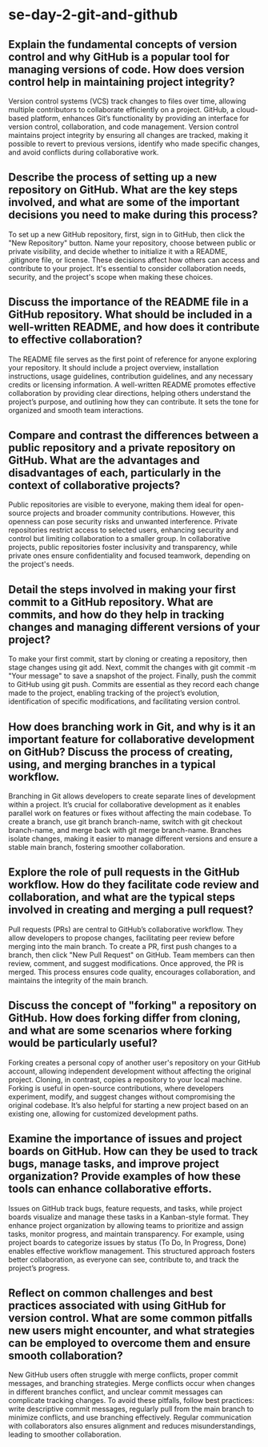# se-day-2-git-and-github
## Explain the fundamental concepts of version control and why GitHub is a popular tool for managing versions of code. How does version control help in maintaining project integrity?
Version control systems (VCS) track changes to files over time, allowing multiple contributors to collaborate efficiently on a project. GitHub, a cloud-based platform, enhances Git’s functionality by providing an interface for version control, collaboration, and code management. Version control maintains project integrity by ensuring all changes are tracked, making it possible to revert to previous versions, identify who made specific changes, and avoid conflicts during collaborative work.

## Describe the process of setting up a new repository on GitHub. What are the key steps involved, and what are some of the important decisions you need to make during this process?
To set up a new GitHub repository, first, sign in to GitHub, then click the "New Repository" button. Name your repository, choose between public or private visibility, and decide whether to initialize it with a README, .gitignore file, or license. These decisions affect how others can access and contribute to your project. It's essential to consider collaboration needs, security, and the project's scope when making these choices.

## Discuss the importance of the README file in a GitHub repository. What should be included in a well-written README, and how does it contribute to effective collaboration?
The README file serves as the first point of reference for anyone exploring your repository. It should include a project overview, installation instructions, usage guidelines, contribution guidelines, and any necessary credits or licensing information. A well-written README promotes effective collaboration by providing clear directions, helping others understand the project’s purpose, and outlining how they can contribute. It sets the tone for organized and smooth team interactions.

## Compare and contrast the differences between a public repository and a private repository on GitHub. What are the advantages and disadvantages of each, particularly in the context of collaborative projects?
Public repositories are visible to everyone, making them ideal for open-source projects and broader community contributions. However, this openness can pose security risks and unwanted interference. Private repositories restrict access to selected users, enhancing security and control but limiting collaboration to a smaller group. In collaborative projects, public repositories foster inclusivity and transparency, while private ones ensure confidentiality and focused teamwork, depending on the project's needs.

## Detail the steps involved in making your first commit to a GitHub repository. What are commits, and how do they help in tracking changes and managing different versions of your project?
To make your first commit, start by cloning or creating a repository, then stage changes using git add. Next, commit the changes with git commit -m "Your message" to save a snapshot of the project. Finally, push the commit to GitHub using git push. Commits are essential as they record each change made to the project, enabling tracking of the project’s evolution, identification of specific modifications, and facilitating version control.

## How does branching work in Git, and why is it an important feature for collaborative development on GitHub? Discuss the process of creating, using, and merging branches in a typical workflow.
Branching in Git allows developers to create separate lines of development within a project. It’s crucial for collaborative development as it enables parallel work on features or fixes without affecting the main codebase. To create a branch, use git branch branch-name, switch with git checkout branch-name, and merge back with git merge branch-name. Branches isolate changes, making it easier to manage different versions and ensure a stable main branch, fostering smoother collaboration.

## Explore the role of pull requests in the GitHub workflow. How do they facilitate code review and collaboration, and what are the typical steps involved in creating and merging a pull request?
Pull requests (PRs) are central to GitHub’s collaborative workflow. They allow developers to propose changes, facilitating peer review before merging into the main branch. To create a PR, first push changes to a branch, then click "New Pull Request" on GitHub. Team members can then review, comment, and suggest modifications. Once approved, the PR is merged. This process ensures code quality, encourages collaboration, and maintains the integrity of the main branch.

## Discuss the concept of "forking" a repository on GitHub. How does forking differ from cloning, and what are some scenarios where forking would be particularly useful?
Forking creates a personal copy of another user's repository on your GitHub account, allowing independent development without affecting the original project. Cloning, in contrast, copies a repository to your local machine. Forking is useful in open-source contributions, where developers experiment, modify, and suggest changes without compromising the original codebase. It’s also helpful for starting a new project based on an existing one, allowing for customized development paths.

## Examine the importance of issues and project boards on GitHub. How can they be used to track bugs, manage tasks, and improve project organization? Provide examples of how these tools can enhance collaborative efforts.
Issues on GitHub track bugs, feature requests, and tasks, while project boards visualize and manage these tasks in a Kanban-style format. They enhance project organization by allowing teams to prioritize and assign tasks, monitor progress, and maintain transparency. For example, using project boards to categorize issues by status (To Do, In Progress, Done) enables effective workflow management. This structured approach fosters better collaboration, as everyone can see, contribute to, and track the project’s progress.

## Reflect on common challenges and best practices associated with using GitHub for version control. What are some common pitfalls new users might encounter, and what strategies can be employed to overcome them and ensure smooth collaboration?
New GitHub users often struggle with merge conflicts, proper commit messages, and branching strategies. Merge conflicts occur when changes in different branches conflict, and unclear commit messages can complicate tracking changes. To avoid these pitfalls, follow best practices: write descriptive commit messages, regularly pull from the main branch to minimize conflicts, and use branching effectively. Regular communication with collaborators also ensures alignment and reduces misunderstandings, leading to smoother collaboration.
